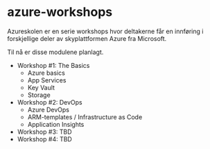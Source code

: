 # azure-workshops

Azureskolen er en serie workshops hvor deltakerne får en innføring i forskjellige deler av skyplattformen Azure fra Microsoft.

Til nå er disse modulene planlagt.

* Workshop #1: The Basics
  * Azure basics
  * App Services
  * Key Vault
  * Storage 
* Workshop #2: DevOps
  * Azure DevOps
  * ARM-templates / Infrastructure as Code
  * Application Insights
* Workshop #3: TBD
* Workshop #4: TBD
